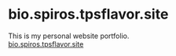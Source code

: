 # bio.spiros.tpsflavor.site
This is my personal website portfolio.      
[bio.spiros.tpsflavor.site](https://bio.spiros.tpsflavor.site/)
